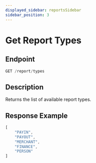 ```yaml
---
displayed_sidebar: reportsSidebar
sidebar_position: 3
---
```


# Get Report Types

## Endpoint

```jsx title="json"
GET /report/types
```

## Description

Returns the list of available report types.

## Response Example

```jsx title="json"
[
    "PAYIN",
    "PAYOUT",
    "MERCHANT",
    "FINANCE",
    "PERSON"
]
```